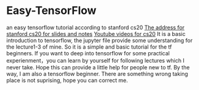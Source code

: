 # Easy-TensorFlow
an easy tensorflow tutorial according to stanford cs20
[The address for stanford cs20 for slides and notes](https://web.stanford.edu/class/cs20si/syllabus.html)
[Youtube videos for cs20](https://www.youtube.com/watch?v=g-EvyKpZjmQ&list=PLDuNt91tg0urwwTQNKyUbncSDvMEl74ww)
It is a basic introduction to tensorflow, the jupyter file provide some understanding for the lecture1-3 of mine.
So it is a simple and basic tutorial for the tf beginners.
If you want to deep into tensorflow for some practical experienment，you can learn by yourself for following lectures which I never take.
Hope this can provide a little help for people new to tf.
By the way, I am also a tensorflow beginner. There are something wrong taking place is not suprising, hope you can correct me.
